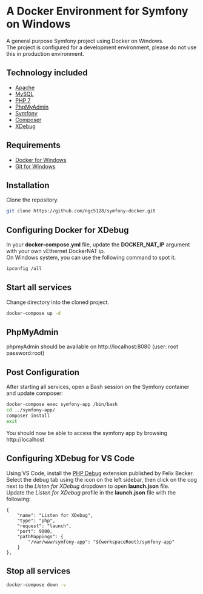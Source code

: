 # A Docker Environment for Symfony on Windows

A general purpose Symfony project using Docker on Windows.  
The project is configured for a development environment, please do not use this in production environment.

## Technology included

* [Apache](https://httpd.apache.org/)
* [MySQL](https://www.mysql.com/)
* [PHP 7](https://php.net/)
* [PhpMyAdmin](https://www.phpmyadmin.net/)
* [Symfony](https://symfony.com/)
* [Composer](https://getcomposer.org/)
* [XDebug](https://xdebug.org/)

## Requirements

* [Docker for Windows](https://store.docker.com/editions/community/docker-ce-desktop-windows)
* [Git for Windows](https://gitforwindows.org/)

## Installation

Clone the repository.  

```sh
git clone https://github.com/ngc5128/symfony-docker.git
```


## Configuring Docker for XDebug

In your **docker-compose.yml** file, update the **DOCKER_NAT_IP** argument with your own vEthernet DockerNAT ip.  
On Windows system, you can use the following command to spot it. 
```sh
ipconfig /all
```

## Start all services

Change directory into the cloned project.

```sh
docker-compose up -d
```

## PhpMyAdmin
phpmyAdmin should be available on http://localhost:8080 (user: root password:root)


## Post Configuration

After starting all services, open a Bash session on the Symfony container and update composer:  
```sh
docker-compose exec symfony-app /bin/bash
cd ../symfony-app/
composer install
exit
```

You should now be able to access the symfony app by browsing http://localhost

## Configuring XDebug for VS Code

Using VS Code, install the [PHP Debug](https://marketplace.visualstudio.com/items?itemName=felixfbecker.php-debug) extension published by Felix Becker.  
Select the debug tab using the icon on the left sidebar, then click on the cog next to the *Listen for XDebug* dropdown to open **launch.json** file.   
Update the *Listen for XDebug* profile in the **launch.json** file with the following:
```
{
    "name": "Listen for XDebug",
    "type": "php",
    "request": "launch",
    "port": 9000,
    "pathMappings": {
        "/var/www/symfony-app": "${workspaceRoot}/symfony-app"
    }            
},     
```

## Stop all services
```sh
docker-compose down -v
```